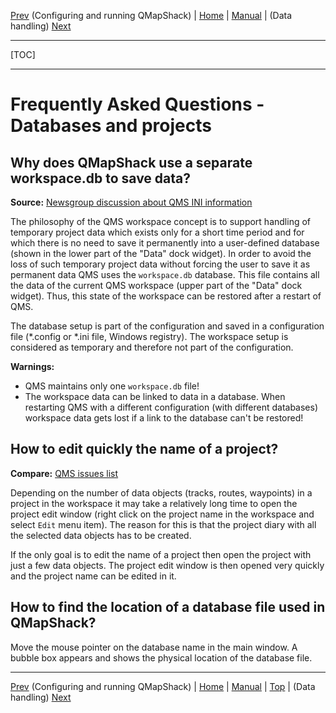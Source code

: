 [Prev](DocFaqConfig) (Configuring and running QMapShack) | [Home](Home) | [Manual](DocMain) | (Data handling) [Next](DocFaqHandling)
- - -
[TOC]
- - -

# Frequently Asked Questions - Databases and projects



## Why does QMapShack use a separate workspace.db to save data?

**Source:** [Newsgroup discussion about QMS INI information](https://sourceforge.net/p/qlandkartegt/mailman/message/35276035)

The philosophy of the QMS workspace concept is to support handling of temporary project data which exists only for a short time 
period and for which there is no need to save it permanently into a user-defined database 
(shown in the lower part of the "Data" dock widget). 
In order to avoid the loss of such temporary project data without
forcing the user to save it as permanent data QMS uses the `workspace.db` database. This file contains all the data of the 
current QMS workspace (upper part of the "Data" dock widget). Thus, this state of the workspace can be restored after a 
restart of QMS.

The database setup is part of the configuration and saved in a configuration file (*.config or *.ini file, Windows registry). The workspace setup 
is considered as temporary and therefore not part of the configuration.

**Warnings:** 
* QMS maintains only one `workspace.db` file!
* The workspace data can be linked to data in a database. When restarting QMS with a different configuration 
(with different databases) workspace data gets lost if a link to the database can't be restored! 

## How to edit quickly the name of a project?

**Compare:** [QMS issues list](https://bitbucket.org/maproom/qmapshack/issues/160/update-of-diary-after-adding-a-waypoint)

Depending on the number of data objects (tracks, routes, waypoints) in a project in the workspace it may take a relatively long time
to open the project edit window (right click on the project name in the workspace and select `Edit` menu item).
The reason for this is that the project diary with all the selected data objects has to be created.

If the only goal is to edit the name of a project then open the project with just a few data objects. The project edit
window is then opened very quickly and the project name can be edited in it.

## How to find the location of a database file used in QMapShack?

Move the mouse pointer on the database name in the main window. A bubble box appears and shows the physical location of the
database file.

- - -
[Prev](DocFaqConfig) (Configuring and running QMapShack) | [Home](Home) | [Manual](DocMain) | [Top](#) | (Data handling) [Next](DocFaqHandling)
